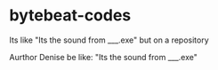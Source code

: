 # bytebeat-codes

Its like "Its the sound from ___.exe" but on a repository

Aurthor Denise be like: "Its the sound from ___.exe" 
